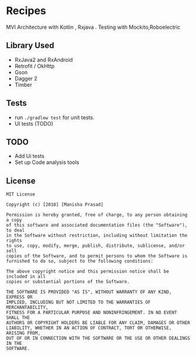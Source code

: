 # Recipes
MVI Architecture with Kotlin , Rxjava . Testing with Mockito,Roboelectric

## Library Used
* RxJava2 and RxAndroid
* Retrofit / OkHttp
* Gson
* Dagger 2
* Timber

## Tests
* run `./gradlew test` for unit tests.
* UI tests (TODO)


## TODO
* Add Ui tests
* Set up Code analysis tools

## License

```
MIT License

Copyright (c) [2018] [Manisha Prasad]

Permission is hereby granted, free of charge, to any person obtaining a copy
of this software and associated documentation files (the "Software"), to deal
in the Software without restriction, including without limitation the rights
to use, copy, modify, merge, publish, distribute, sublicense, and/or sell
copies of the Software, and to permit persons to whom the Software is
furnished to do so, subject to the following conditions:

The above copyright notice and this permission notice shall be included in all
copies or substantial portions of the Software.

THE SOFTWARE IS PROVIDED "AS IS", WITHOUT WARRANTY OF ANY KIND, EXPRESS OR
IMPLIED, INCLUDING BUT NOT LIMITED TO THE WARRANTIES OF MERCHANTABILITY,
FITNESS FOR A PARTICULAR PURPOSE AND NONINFRINGEMENT. IN NO EVENT SHALL THE
AUTHORS OR COPYRIGHT HOLDERS BE LIABLE FOR ANY CLAIM, DAMAGES OR OTHER
LIABILITY, WHETHER IN AN ACTION OF CONTRACT, TORT OR OTHERWISE, ARISING FROM,
OUT OF OR IN CONNECTION WITH THE SOFTWARE OR THE USE OR OTHER DEALINGS IN THE
SOFTWARE.

